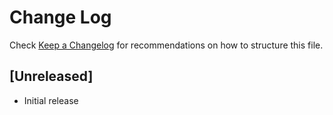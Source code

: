 # Change Log

Check [Keep a Changelog](http://keepachangelog.com/) for recommendations on how to structure this file.

## [Unreleased]

- Initial release